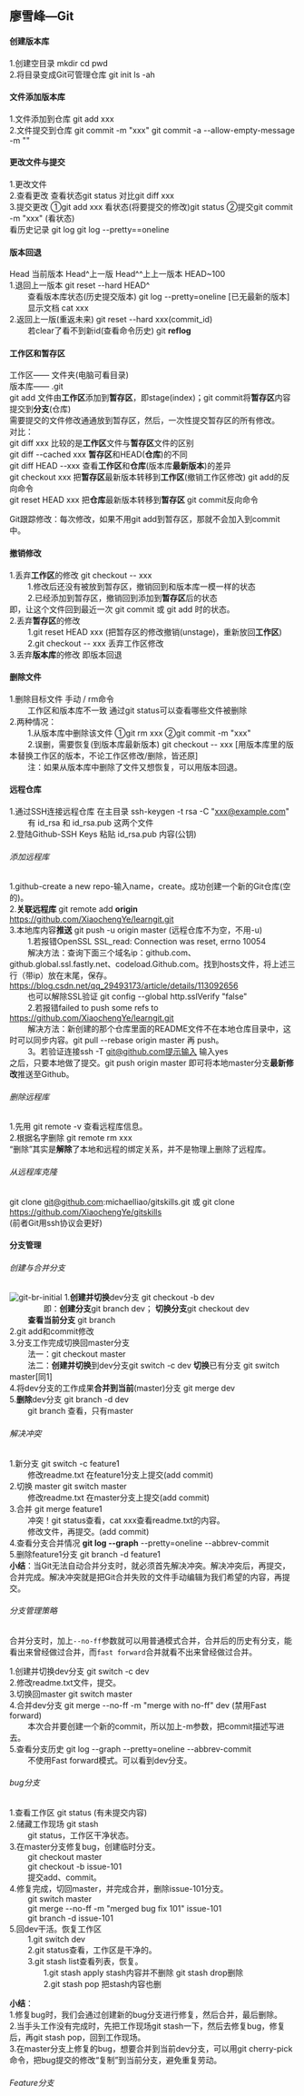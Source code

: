 ## 廖雪峰—Git

#### 创建版本库

1.创建空目录	mkdir cd pwd  
2.将目录变成Git可管理仓库	git init	ls -ah  

#### 文件添加版本库

1.文件添加到仓库	git add xxx  
2.文件提交到仓库	git commit -m "xxx"		git commit -a --allow-empty-message -m ""  

#### 更改文件与提交

1.更改文件  
2.查看更改	查看状态git status	对比git diff xxx  
3.提交更改	①git add xxx	看状态(将要提交的修改)git status	②提交git commit -m "xxx"	(看状态)  
看历史记录	git log		git log --pretty==oneline  

#### 版本回退

Head 当前版本	Head^上一版	 Head^^上上一版本	HEAD~100  
1.退回上一版本	git reset --hard HEAD^  
&ensp;&ensp;&ensp;&ensp; 查看版本库状态(历史提交版本)	git log --pretty=oneline	[已无最新的版本]  
&ensp;&ensp;&ensp;&ensp; 显示文档 cat xxx  
2.返回上一版(重返未来)		git reset --hard xxx(commit_id)		  
&ensp;&ensp;&ensp;&ensp; 若clear了看不到新id(查看命令历史)	git **reflog**  

#### 工作区和暂存区

工作区——	文件夹(电脑可看目录)  
版本库——	.git  
git add 文件由**工作区**添加到**暂存区**，即stage(index)；git commit将**暂存区**内容提交到**分支**(仓库)  
需要提交的文件修改通通放到暂存区，然后，一次性提交暂存区的所有修改。  
对比：  
git diff xxx	比较的是**工作区**文件与**暂存区**文件的区别  
git diff --cached xxx	**暂存区**和HEAD(**仓库**)的不同  
git diff HEAD --xxx	查看**工作区**和**仓库**(版本库**最新版本**)的差异  
git checkout xxx	把**暂存区**最新版本转移到**工作区**(撤销工作区修改)		git add的反向命令  
git reset HEAD xxx	把**仓库**最新版本转移到**暂存区**	git commit反向命令  

Git跟踪修改：每次修改，如果不用git add到暂存区，那就不会加入到commit中。  

#### 撤销修改

1.丢弃**工作区**的修改	git checkout -- xxx  
&ensp;&ensp;&ensp;&ensp; 1.修改后还没有被放到暂存区，撤销回到和版本库一模一样的状态  
&ensp;&ensp;&ensp;&ensp; 2.已经添加到暂存区，撤销回到添加到**暂存区**后的状态  
即，让这个文件回到最近一次 git commit 或 git add 时的状态。  
2.丢弃**暂存区**的修改	  
&ensp;&ensp;&ensp;&ensp; 1.git reset HEAD xxx	(把暂存区的修改撤销(unstage)，重新放回**工作区**)  
&ensp;&ensp;&ensp;&ensp; 2.git checkout -- xxx 	丢弃工作区修改  
3.丢弃**版本库**的修改	即版本回退  

#### 删除文件

1.删除目标文件	手动 / rm命令  
&ensp;&ensp;&ensp;&ensp; 工作区和版本库不一致	通过git status可以查看哪些文件被删除  
2.两种情况：  
&ensp;&ensp;&ensp;&ensp; 1.从版本库中删除该文件	①git rm xxx	②git commit -m "xxx"  
&ensp;&ensp;&ensp;&ensp; 2.误删，需要恢复(到版本库最新版本)	git checkout -- xxx	[用版本库里的版本替换工作区的版本，不论工作区修改/删除，皆还原]  
&ensp;&ensp;&ensp;&ensp; 注：如果从版本库中删除了文件又想恢复，可以用版本回退。  

#### 远程仓库

1.通过SSH连接远程仓库		在主目录	ssh-keygen -t rsa -C "xxx@example.com"  
&ensp;&ensp;&ensp;&ensp; 有 id_rsa 和 id_rsa.pub 这两个文件  
2.登陆Github-SSH Keys		粘贴 id_rsa.pub 内容(公钥)  

###### 添加远程库

1.github-create a new repo-输入name，create。成功创建一个新的Git仓库(空的)。  
2.**关联远程库**	git remote add **origin** https://github.com/XiaochengYe/learngit.git  
3.本地库内容**推送**	git push -u origin master	(远程仓库不为空，不用-u)  
&ensp;&ensp;&ensp;&ensp; 1.若报错OpenSSL SSL_read: Connection was reset, errno 10054  
&ensp;&ensp;&ensp;&ensp; 解决方法：查询下面三个域名ip：github.com、github.global.ssl.fastly.net、codeload.Github.com。找到hosts文件，将上述三行（带ip）放在末尾，保存。https://blog.csdn.net/qq_29493173/article/details/113092656  
&ensp;&ensp;&ensp;&ensp; 也可以解除SSL验证	git config --global http.sslVerify "false"  
&ensp;&ensp;&ensp;&ensp; 2.若报错failed to push some refs to https://github.com/XiaochengYe/learngit.git  
&ensp;&ensp;&ensp;&ensp; 解决方法：新创建的那个仓库里面的README文件不在本地仓库目录中，这时可以同步内容。git pull --rebase origin master 再 push。  
&ensp;&ensp;&ensp;&ensp; 3。若验证连接ssh -T git@github.com提示输入	输入yes  
之后，只要本地做了提交。git push origin master	即可将本地master分支**最新修改**推送至Github。	  

###### 删除远程库

1.先用 git remote -v 查看远程库信息。  
2.根据名字删除	git remote rm xxx  
“删除”其实是**解除**了本地和远程的绑定关系，并不是物理上删除了远程库。  

###### 从远程库克隆

git clone git@github.com:michaelliao/gitskills.git 或 git clone https://github.com/XiaochengYe/gitskills  
(前者Git用ssh协议会更好)  

#### 分支管理

###### 创建与合并分支

![git-br-initial](\learngit\pic\0.png)
1.**创建并切换**dev分支	git checkout -b dev  
&ensp;&ensp;&ensp;&ensp;&ensp;&ensp;&ensp;&ensp; 即：**创建分支**git branch dev； **切换分支**git checkout dev  
&ensp;&ensp;&ensp;&ensp; **查看当前分支**	git branch  
2.git add和commit修改  
3.分支工作完成切换回master分支  
&ensp;&ensp;&ensp;&ensp; 法一：git checkout master  
&ensp;&ensp;&ensp;&ensp; 法二：**创建并切换**到dev分支git switch -c dev		**切换**已有分支	git switch master[同1]  
4.将dev分支的工作成果**合并到当前**(master)分支	git merge dev  
5.**删除**dev分支	git branch -d dev  
&ensp;&ensp;&ensp;&ensp; git branch 查看，只有master  

###### 解决冲突

1.新分支	git switch -c feature1  
&ensp;&ensp;&ensp;&ensp; 修改readme.txt		在feature1分支上提交(add commit)  
2.切换 master		 git switch master  
&ensp;&ensp;&ensp;&ensp; 修改readme.txt		在master分支上提交(add commit)  
3.合并	git merge feature1  
&ensp;&ensp;&ensp;&ensp; 冲突！git status查看，cat xxx查看readme.txt的内容。  
&ensp;&ensp;&ensp;&ensp; 修改文件，再提交。(add commit)  
4.查看分支合并情况	**git log --graph** --pretty=oneline --abbrev-commit  
5.删除feature1分支	git branch -d feature1  
**小结**：当Git无法自动合并分支时，就必须首先解决冲突。解决冲突后，再提交，合并完成。解决冲突就是把Git合并失败的文件手动编辑为我们希望的内容，再提交。  

###### 分支管理策略

合并分支时，加上`--no-ff`参数就可以用普通模式合并，合并后的历史有分支，能看出来曾经做过合并，而`fast forward`合并就看不出来曾经做过合并。  

1.创建并切换dev分支	git switch -c dev  
2.修改readme.txt文件，提交。  
3.切换回master		git switch master  
4.合并dev分支	git merge --no-ff -m "merge with no-ff" dev		(禁用Fast forward)  
&ensp;&ensp;&ensp;&ensp; 本次合并要创建一个新的commit，所以加上-m参数，把commit描述写进去。  
5.查看分支历史	git log --graph --pretty=oneline --abbrev-commit  
&ensp;&ensp;&ensp;&ensp; 不使用Fast forward模式。可以看到dev分支。  

###### bug分支

1.查看工作区		git status 	(有未提交内容)  
2.储藏工作现场	git stash  
&ensp;&ensp;&ensp;&ensp; git status，工作区干净状态。  
3.在master分支修复bug，创建临时分支。  
&ensp;&ensp;&ensp;&ensp; git checkout master  
&ensp;&ensp;&ensp;&ensp; git checkout -b issue-101  
&ensp;&ensp;&ensp;&ensp; 提交add、commit。  
4.修复完成，切回master，并完成合并，删除issue-101分支。  
&ensp;&ensp;&ensp;&ensp; git switch master  
&ensp;&ensp;&ensp;&ensp; git merge --no-ff -m "merged bug fix 101" issue-101  
&ensp;&ensp;&ensp;&ensp; git branch -d issue-101  
5.回dev干活。恢复工作区  
&ensp;&ensp;&ensp;&ensp; 1.git switch dev  
&ensp;&ensp;&ensp;&ensp; 2.git status查看，工作区是干净的。  
&ensp;&ensp;&ensp;&ensp; 3.git stash list查看列表，恢复。  
&ensp;&ensp;&ensp;&ensp;&ensp;&ensp;&ensp;&ensp; 1.git stash apply	stash内容并不删除		git stash drop删除  
&ensp;&ensp;&ensp;&ensp;&ensp;&ensp;&ensp;&ensp; 2.git stash pop	把stash内容也删  

**小结**：  
1.修复bug时，我们会通过创建新的bug分支进行修复，然后合并，最后删除。  
2.当手头工作没有完成时，先把工作现场git stash一下，然后去修复bug，修复后，再git stash pop，回到工作现场。  
3.在master分支上修复的bug，想要合并到当前dev分支，可以用git cherry-pick <commit>命令，把bug提交的修改“复制”到当前分支，避免重复劳动。  

###### Feature分支















